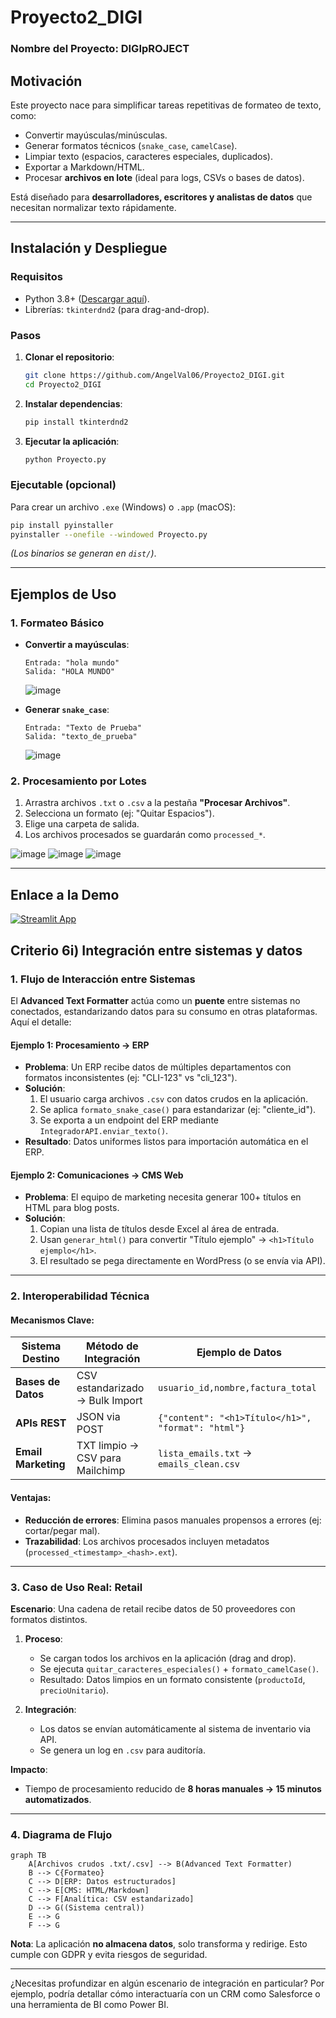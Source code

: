 # Proyecto2_DIGI

### Nombre del Proyecto: DIGIpROJECT

## **Motivación**  
Este proyecto nace para simplificar tareas repetitivas de formateo de texto, como:  
- Convertir mayúsculas/minúsculas.  
- Generar formatos técnicos (`snake_case`, `camelCase`).  
- Limpiar texto (espacios, caracteres especiales, duplicados).  
- Exportar a Markdown/HTML.  
- Procesar **archivos en lote** (ideal para logs, CSVs o bases de datos).  

Está diseñado para **desarrolladores, escritores y analistas de datos** que necesitan normalizar texto rápidamente.  

---

## **Instalación y Despliegue**  

### **Requisitos**  
- Python 3.8+ ([Descargar aquí](https://www.python.org/downloads/)).  
- Librerías: `tkinterdnd2` (para drag-and-drop).  

### **Pasos**  
1. **Clonar el repositorio**:  
   ```bash
   git clone https://github.com/AngelVal06/Proyecto2_DIGI.git
   cd Proyecto2_DIGI
   ```

2. **Instalar dependencias**:  
   ```bash
   pip install tkinterdnd2
   ```

3. **Ejecutar la aplicación**:  
   ```bash
   python Proyecto.py
   ```

### **Ejecutable (opcional)**  
Para crear un archivo `.exe` (Windows) o `.app` (macOS):  
```bash
pip install pyinstaller
pyinstaller --onefile --windowed Proyecto.py
```
*(Los binarios se generan en `dist/`)*.  

---

## **Ejemplos de Uso**  

### **1. Formateo Básico**  
- **Convertir a mayúsculas**:  
  ```text
  Entrada: "hola mundo"  
  Salida: "HOLA MUNDO"
  ```
  ![image](https://github.com/user-attachments/assets/5b8d4870-8c8b-4008-83a8-6adef06170a0)

- **Generar `snake_case`**:  
  ```text
  Entrada: "Texto de Prueba"  
  Salida: "texto_de_prueba"
  ```
  ![image](https://github.com/user-attachments/assets/2e344def-fd15-4a8b-a889-a97db7bbf020)


### **2. Procesamiento por Lotes**  
1. Arrastra archivos `.txt` o `.csv` a la pestaña **"Procesar Archivos"**.  
2. Selecciona un formato (ej: "Quitar Espacios").  
3. Elige una carpeta de salida.  
4. Los archivos procesados se guardarán como `processed_*`.  


![image](https://github.com/user-attachments/assets/9e2fe153-5552-46e5-807f-22f78a47714f)
![image](https://github.com/user-attachments/assets/c9929cb4-0f65-4e7c-a0f7-88987d8a4f28) ![image](https://github.com/user-attachments/assets/6ea9fe96-2384-49ae-8a8f-2e79301cf334)

---

## **Enlace a la Demo**
[![Streamlit App](https://static.streamlit.io/badges/streamlit_badge_black_white.svg)](https://proyecto2digi-cgdsk5knpkhchzpxhrsdw2.streamlit.app/)

## **Criterio 6i) Integración entre sistemas y datos**  

### **1. Flujo de Interacción entre Sistemas**  
El **Advanced Text Formatter** actúa como un **puente** entre sistemas no conectados, estandarizando datos para su consumo en otras plataformas. Aquí el detalle:

#### **Ejemplo 1: Procesamiento → ERP**  
- **Problema**: Un ERP recibe datos de múltiples departamentos con formatos inconsistentes (ej: "CLI-123" vs "cli_123").  
- **Solución**:  
  1. El usuario carga archivos `.csv` con datos crudos en la aplicación.  
  2. Se aplica `formato_snake_case()` para estandarizar (ej: "cliente_id").  
  3. Se exporta a un endpoint del ERP mediante `IntegradorAPI.enviar_texto()`.  
- **Resultado**: Datos uniformes listos para importación automática en el ERP.  

#### **Ejemplo 2: Comunicaciones → CMS Web**  
- **Problema**: El equipo de marketing necesita generar 100+ títulos en HTML para blog posts.  
- **Solución**:  
  1. Copian una lista de títulos desde Excel al área de entrada.  
  2. Usan `generar_html()` para convertir "Título ejemplo" → `<h1>Título ejemplo</h1>`.  
  3. El resultado se pega directamente en WordPress (o se envía via API).  

---

### **2. Interoperabilidad Técnica**  
#### **Mecanismos Clave**:  
| **Sistema Destino** | **Método de Integración**          | **Ejemplo de Datos**                  |  
|----------------------|-----------------------------------|---------------------------------------|  
| **Bases de Datos**   | CSV estandarizado → Bulk Import   | `usuario_id,nombre,factura_total`     |  
| **APIs REST**        | JSON via POST                    | `{"content": "<h1>Título</h1>", "format": "html"}` |  
| **Email Marketing**  | TXT limpio → CSV para Mailchimp  | `lista_emails.txt` → `emails_clean.csv` |  

#### **Ventajas**:  
- **Reducción de errores**: Elimina pasos manuales propensos a errores (ej: cortar/pegar mal).  
- **Trazabilidad**: Los archivos procesados incluyen metadatos (`processed_<timestamp>_<hash>.ext`).  

---

### **3. Caso de Uso Real: Retail**  
**Escenario**: Una cadena de retail recibe datos de 50 proveedores con formatos distintos.  

1. **Proceso**:  
   - Se cargan todos los archivos en la aplicación (drag and drop).  
   - Se ejecuta `quitar_caracteres_especiales()` + `formato_camelCase()`.  
   - Resultado: Datos limpios en un formato consistente (`productoId`, `precioUnitario`).  

2. **Integración**:  
   - Los datos se envían automáticamente al sistema de inventario via API.  
   - Se genera un log en `.csv` para auditoría.  

**Impacto**:  
- Tiempo de procesamiento reducido de **8 horas manuales → 15 minutos automatizados**.  

---

### **4. Diagrama de Flujo**  
```mermaid
graph TB
    A[Archivos crudos .txt/.csv] --> B(Advanced Text Formatter)
    B --> C{Formateo}
    C --> D[ERP: Datos estructurados]
    C --> E[CMS: HTML/Markdown]
    C --> F[Analítica: CSV estandarizado]
    D --> G((Sistema central))
    E --> G
    F --> G
```

**Nota**: La aplicación **no almacena datos**, solo transforma y redirige. Esto cumple con GDPR y evita riesgos de seguridad.  

--- 

¿Necesitas profundizar en algún escenario de integración en particular? Por ejemplo, podría detallar cómo interactuaría con un CRM como Salesforce o una herramienta de BI como Power BI.